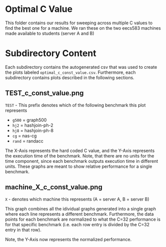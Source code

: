 # Optimal C Value
This folder contains our results for sweeping across multiple C values to find the best one for a machine. We ran these on the two eecs583 machines made available to students (server A and B)

# Subdirectory Content
Each subdirectory contains the autogenerated csv that was used to create the plots labeled `optimal_c_const_value.csv`. Furthermore, each subdirectory contains plots described in the following sections.

## TEST_c_const_value.png
`TEST` - This prefix denotes which of the following benchmark this plot represents  

- `g500` = graph500
- `hj2` = hashjoin-ph-2
- `hj8` = hashjoin-ph-8
- `cg` = nas-cg
- `rand` = randacc

The X-Axis represents the hard coded C value, and the Y-Axis represents the execution time of the benchmark. Note, that there are no units for the time component, since each benchmark outputs execution time in different units. These graphs are meant to show relative performance for a single benchmark.

## machine_X_c_const_value.png
`X` - denotes which machine this represents (A = server A, B = server B)

This graph combines all the idividual graphs generated into a single graph where each line represents a different benchmark. Furthermore, the data points for each benchmark are normalized to what the C=32 performance is for that specific benchmark (i.e. each row entry is divided by the C=32 entry in that row).

Note, the Y-Axis now represents the normalized performance.

